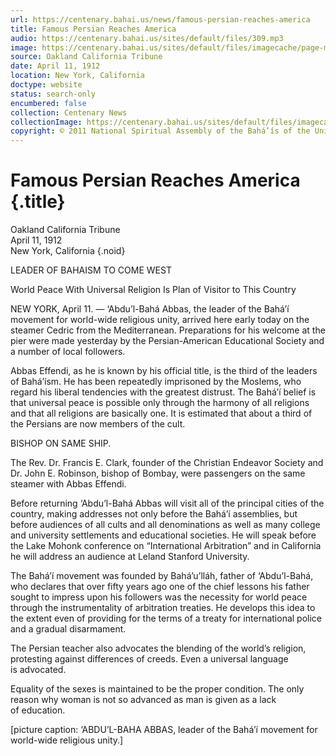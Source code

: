 ```yaml
---
url: https://centenary.bahai.us/news/famous-persian-reaches-america
title: Famous Persian Reaches America
audio: https://centenary.bahai.us/sites/default/files/309.mp3
image: https://centenary.bahai.us/sites/default/files/imagecache/page-main-image/images/press_clippings/04-11-1912%20Oakland%20Tribune%20Famous%20Persian%20Reaches%20America.png
source: Oakland Сalifornia Tribune
date: April 11, 1912
location: New York, California
doctype: website
status: search-only
encumbered: false
collection: Centenary News
collectionImage: https://centenary.bahai.us/sites/default/files/imagecache/theme-image/main_image/abdulbaha-overview-small_0.jpg
copyright: © 2011 National Spiritual Assembly of the Bahá’ís of the United States
---
```



# Famous Persian Reaches America {.title}

Oakland Сalifornia Tribune  
April 11, 1912  
New York, California
{.noid}  



LEADER OF BAHAISM TO COME WEST

World Peace With Universal Religion Is Plan of Visitor to This Country

NEW YORK, April 11. — ‘Abdu’l-Bahá Abbas, the leader of the Bahá’í movement for world-wide religious unity, arrived here early today on the steamer Cedric from the Mediterranean. Preparations for his welcome at the pier were made yesterday by the Persian-American Educational Society and a number of local followers.

Abbas Effendi, as he is known by his official title, is the third of the leaders of Bahá’ísm. He has been repeatedly imprisoned by the Moslems, who regard his liberal tendencies with the greatest distrust. The Bahá’í belief is that universal peace is possible only through the harmony of all religions and that all religions are basically one. It is estimated that about a third of the Persians are now members of the cult.

BISHOP ON SAME SHIP.

The Rev. Dr. Francis E. Clark, founder of the Christian Endeavor Society and Dr. John E. Robinson, bishop of Bombay, were passengers on the same steamer with Abbas Effendi.

Before returning ‘Abdu’l-Bahá Abbas will visit all of the principal cities of the country, making addresses not only before the Bahá’í assemblies, but before audiences of all cults and all denominations as well as many college and university settlements and educational societies. He will speak before the Lake Mohonk conference on “International Arbitration” and in California he will address an audience at Leland Stanford University.

The Bahá’í movement was founded by Bahá’u’lláh, father of ‘Abdu’l-Bahá, who declares that over fifty years ago one of the chief lessons his father sought to impress upon his followers was the necessity for world peace through the instrumentality of arbitration treaties. He develops this idea to the extent even of providing for the terms of a treaty for international police and a gradual disarmament.

The Persian teacher also advocates the blending of the world’s religion, protesting against differences of creeds. Even a universal language is advocated.

Equality of the sexes is maintained to be the proper condition. The only reason why woman is not so advanced as man is given as a lack of education.

\[picture caption: ‘ABDU’L-BAHA ABBAS, leader of the Bahá’í movement for world-wide religious unity.\]